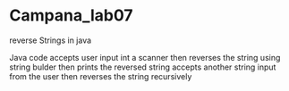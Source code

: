 # Campana_lab07
reverse Strings in java


Java code
accepts user input int a scanner then reverses the string using string bulder then prints the reversed string
accepts another string input from the user then reverses the string recursively 
